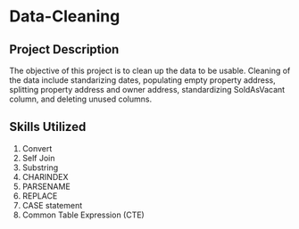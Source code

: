 # Data-Cleaning

## Project Description

The objective of this project is to clean up the data to be usable. Cleaning of the data include standarizing dates, populating empty property address, splitting property address and owner address, standardizing SoldAsVacant column, and deleting unused columns.

## Skills Utilized
1. Convert
2. Self Join
3. Substring
4. CHARINDEX
5. PARSENAME
6. REPLACE
7. CASE statement
8. Common Table Expression (CTE)
